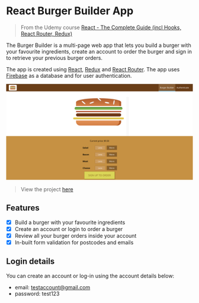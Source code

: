 # React Burger Builder App

> From the Udemy course [React - The Complete Guide (incl Hooks, React Router, Redux)](https://www.theodinproject.com/courses/javascript/lessons/restaurant-page)

The Burger Builder is a multi-page web app that lets you build a burger with your favourite ingredients, create an account to order the burger and sign in to retrieve your previous burger orders.

The app is created using [React](https://reactjs.org/), [Redux](https://redux.js.org/) and [React Router](https://github.com/ReactTraining/react-router). The app uses [Firebase](https://firebase.google.com/) as a database and for user authentication.

[![React Burger Builder App Screenshot](/react-burger-app-screenshot.png)](https://timkellytk.github.io/project-react-burger-app/)

> View the project [here](https://timkellytk.github.io/project-react-burger-app/)

## Features

- [x] Build a burger with your favourite ingredients
- [x] Create an account or login to order a burger
- [x] Review all your burger orders inside your account
- [x] In-built form validation for postcodes and emails

## Login details

You can create an account or log-in using the account details below:

- email: testaccount@gmail.com
- password: test123
